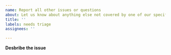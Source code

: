 ```yaml
---
name: Report all other issues or questions
about: Let us know about anything else not covered by one of our specific issue types.
title: ''
labels: needs triage
assignees: ''

---
```


**Desbribe the issue**
<!--
Tell us about your issue or question. Open a more specific issue type if your
issue is for a feature request, documentation, CI/CD, maintenance or bug issue.
-->
